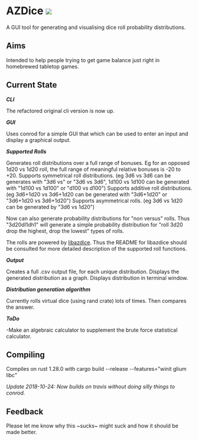 AZDice [<img src="https://api.travis-ci.org/aleshaleksey/AZDice.svg?branch=master">](https://travis-ci.org/aleshaleksey/AZDice)
======

A GUI tool for generating and visualising dice roll probability distributions.

Aims
----
Intended to help people trying to get game balance just right in homebrewed tabletop games.

Current State
-------------
***CLI***

The refactored original cli version is now up.

***GUI***

Uses conrod for a simple GUI that which can be used to enter an input and display a graphical output.

***Supported Rolls***

Generates roll distributions over a full range of bonuses. Eg for an opposed 1d20 vs 1d20 roll, the full range of meaningful relative bonuses is -20 to +20.
Supports symmetrical roll distributions. (eg 3d6 vs 3d6 can be generates with "3d6 vs" or "3d6 vs 3d6", 1d100 vs 1d100 can be generated with "1d100 vs 1d100" or "d100 vs d100")
Supports additive roll distributions. (eg 3d6+1d20 vs 3d6+1d20 can be generated with "3d6+1d20" or "3d6+1d20 vs 3d6+1d20")
Supports asymmetrical rolls. (eg 3d6 vs 1d20 can be generated by "3d6 vs 1d20")

Now can also generate probability distributions for "non versus" rolls. Thus "3d20dl1dh1" will generate a simple probability distribution for "roll 3d20 drop the highest, drop the lowest" types of rolls.

The rolls are powered by [libazdice](https://github.com/aleshaleksey/libazdice). Thus the README for libazdice should be consulted for more detailed description of the supported roll functions.


***Output***

Creates a full .csv output file, for each unique distribution.
Displays the generated distribution as a graph.
Displays distribution in terminal window.

***Distribution generation algorithm***

Currently rolls virtual dice (using rand crate) lots of times. Then compares the answer.

***ToDo***

-Make an algebraic calculator to supplement the brute force statistical calculator.

Compiling
---------

Compiles on rust 1.28.0 with cargo build --release --features="winit glium libc"

*Update 2018-10-24: Now builds on travis without doing silly things to conrod.*

Feedback
--------
Please let me know why this ~sucks~ might suck and how it should be made better.
